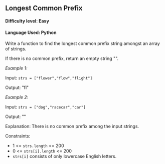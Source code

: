 ## Longest Common Prefix

#### **Difficulty level:** Easy

#### **Language Used:** Python

Write a function to find the longest common prefix string amongst an array of strings.

If there is no common prefix, return an empty string "".

 

_Example 1:_

Input: `strs = ["flower","flow","flight"]`

Output: "fl"

_Example 2:_

Input: `strs = ["dog","racecar","car"]`

Output: ""

Explanation: There is no common prefix among the input strings.
 

Constraints:

- 1 <= `strs.length` <= 200
- 0 <= `strs[i].length` <= 200
- `strs[i]` consists of only lowercase English letters.